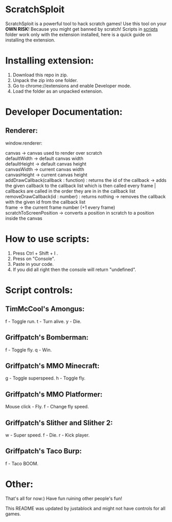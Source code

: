 # ScratchSploit
ScratchSploit is a powerful tool to hack scratch games! Use this tool on your **OWN RISK**! Because you might get banned by scratch!
Scripts in [scripts](https://github.com/nostopgmaming17/scratchSploit/tree/main/scripts) folder work only with the extension installed, here is a quick guide on installing the extension.

# Installing extension:
1. Download this repo in zip.
2. Unpack the zip into one folder.
3. Go to chrome://extensions and enable Developer mode.
4. Load the folder as an unpacked extension.

# Developer Documentation:

## Renderer:
window.renderer:

  canvas -> canvas used to render over scratch  
  defaultWidth -> default canvas width  
  defaultHeight -> default canvas height  
  canvasWidth -> current canvas width  
  canvasHeight -> current canvas height  
  addDrawCallback(callback : function) : returns the id of the callback -> adds the given callback to the callback list which is then called every frame | callbacks are called in the order they are in in the callback list
  removeDrawCallback(id : number) : returns nothing                     -> removes the callback with the given id from the callback list  
  frame -> the current frame number (+1 every frame)
  scratchToScreenPosition -> converts a position in scratch to a position inside the canvas


# How to use scripts:
1. Press Ctrl + Shift + I .
2. Press on "Console".
3. Paste in your code.
4. If you did all right then the console will return "undefined".

# Script controls:

## TimMcCool's Amongus:
f - Toggle run.
t - Turn alive.
y - Die.

## Griffpatch's Bomberman:
f - Toggle fly.
q - Win.

## Griffpatch's MMO Minecraft:
g - Toggle superspeed.
h - Toggle fly.

## Griffpatch's MMO Platformer:
Mouse click - Fly.
f - Change fly speed.

## Griffpatch's Slither and Slither 2:
w - Super speed.
f - Die.
r - Kick player.

## Griffpatch's Taco Burp:
f - Taco BOOM.


# Other:
That's all for now:) Have fun ruining other people's fun!






This README was updated by justablock and might not have controls for all games.
